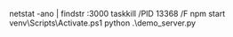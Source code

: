 netstat -ano | findstr :3000
taskkill /PID 13368 /F
npm start
 venv\Scripts\Activate.ps1 
  python .\demo_server.py

